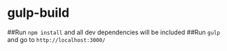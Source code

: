 # gulp-build
##Run ```npm install``` and all dev dependencies will be included
##Run ```gulp``` and go to ```http://localhost:3000/``` 
